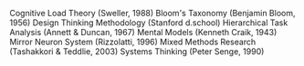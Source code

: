 Cognitive Load Theory (Sweller, 1988)
Bloom's Taxonomy (Benjamin Bloom, 1956)
Design Thinking Methodology (Stanford d.school)
Hierarchical Task Analysis (Annett & Duncan, 1967)
Mental Models (Kenneth Craik, 1943)
Mirror Neuron System (Rizzolatti, 1996)
Mixed Methods Research (Tashakkori & Teddlie, 2003)
Systems Thinking (Peter Senge, 1990)

